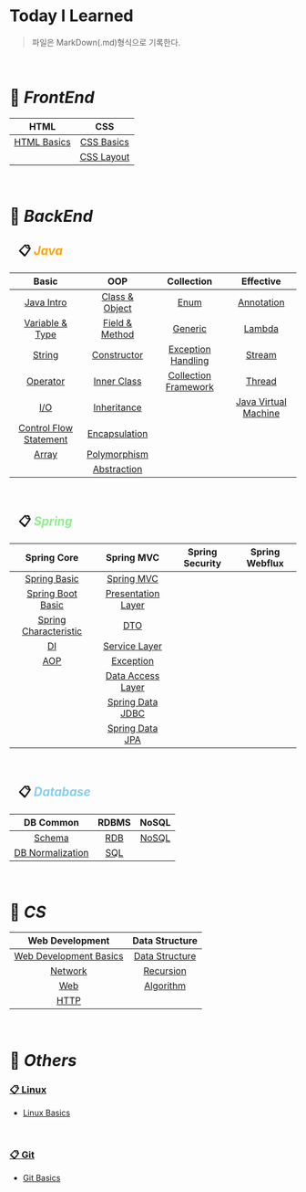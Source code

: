 # Today I Learned

> 파일은 MarkDown(.md)형식으로 기록한다.
 
<br>

# 📌 ***FrontEnd***

| **HTML** | **CSS** |
|:----------:|:--------:|
|[HTML Basics](https://github.com/H-JWANNA/TIL/blob/main/HTML/HTML_Basics.md "HTML 기초")|[CSS Basics](https://github.com/H-JWANNA/TIL/blob/main/CSS/CSS_Basics.md "CSS 기초")|
|  |[CSS Layout](https://github.com/H-JWANNA/TIL/blob/main/CSS/Layout.md "CSS 레이아웃 - Flexbox")|

<br>

# 📌 ***BackEnd***

## &ensp; 📋 <span style = "color : orange">***Java***</span>

|**Basic**|**OOP**|**Collection**|**Effective**|
|:------------:|:----------:|:-----------------:|:----------------:|
|[Java Intro](https://github.com/H-JWANNA/TIL/blob/main/JAVA/JAVA_Intro.md "개요")|[Class & Object](https://github.com/H-JWANNA/TIL/blob/main/JAVA/JAVA_Class_Object.md "클래스 & 객체")|[Enum](https://github.com/H-JWANNA/TIL/blob/main/JAVA/JAVA_Enum.md "열거형")|[Annotation](https://github.com/H-JWANNA/TIL/blob/main/JAVA/JAVA_Annotation.md "어노테이션")|
|[Variable & Type](https://github.com/H-JWANNA/TIL/blob/main/JAVA/JAVA_Variable_Type.md "변수 & 타입")|[Field & Method](https://github.com/H-JWANNA/TIL/blob/main/JAVA/JAVA_Field_Method.md "필드 & 메소드")|[Generic](https://github.com/H-JWANNA/TIL/blob/main/JAVA/JAVA_Generic.md "제네릭")|[Lambda](https://github.com/H-JWANNA/TIL/blob/main/JAVA/JAVA_Lambda.md "람다식")|
|[String](https://github.com/H-JWANNA/TIL/blob/main/JAVA/JAVA_String.md "문자열")|[Constructor](https://github.com/H-JWANNA/TIL/blob/main/JAVA/JAVA_Constructor.md "생성자")|[Exception Handling](https://github.com/H-JWANNA/TIL/blob/main/JAVA/JAVA_Exception.md "예외 처리")|[Stream](https://github.com/H-JWANNA/TIL/blob/main/JAVA/JAVA_Stream.md "스트림")|
|[Operator](https://github.com/H-JWANNA/TIL/blob/main/JAVA/JAVA_Operator.md "연산자")|[Inner Class](https://github.com/H-JWANNA/TIL/blob/main/JAVA/JAVA_InnerClass.md "내부 클래스")|[Collection Framework](https://github.com/H-JWANNA/TIL/blob/main/JAVA/JAVA_CollectionFramework.md "컬렉션 프레임워크")|[Thread](https://github.com/H-JWANNA/TIL/blob/main/JAVA/JAVA_Thread.md "스레드")|
|[I/O](https://github.com/H-JWANNA/TIL/blob/main/JAVA/JAVA_IO.md "입출력")|[Inheritance](https://github.com/H-JWANNA/TIL/blob/main/JAVA/JAVA_Inheritance.md "상속")|  |[Java Virtual Machine](https://github.com/H-JWANNA/TIL/blob/main/JAVA/JAVA_VirtualMachine.md "자바 가상 머신")|
|[Control Flow Statement](https://github.com/H-JWANNA/TIL/blob/main/JAVA/JAVA_Control_Flow_Statement.md "제어문 - 조건문 반복문")|[Encapsulation](https://github.com/H-JWANNA/TIL/blob/main/JAVA/JAVA_Encapsulation.md "캡슐화")|  |  |
|[Array](https://github.com/H-JWANNA/TIL/blob/main/JAVA/JAVA_Array.md "배열")|[Polymorphism](https://github.com/H-JWANNA/TIL/blob/main/JAVA/JAVA_Polymorphism.md "다형성")|  |  |
|  |[Abstraction](https://github.com/H-JWANNA/TIL/blob/main/JAVA/JAVA_Abstraction.md "추상화")|  |  |

<br>

## &ensp; 📋 <span style = "color : lightgreen">***Spring***</span>

|**Spring Core**|**Spring MVC**|**Spring Security**|**Spring Webflux**|
|:-------------:|:------------:|:-----------------:|:----------------:|
|[Spring Basic](https://github.com/H-JWANNA/TIL/blob/main/Spring/Spring_Basic.md "Spring Framework 기본")|[Spring MVC](https://github.com/H-JWANNA/TIL/blob/main/Spring/Spring_MVC.md)|||
|[Spring Boot Basic](https://github.com/H-JWANNA/TIL/blob/main/Spring/SpringBoot_Basic.md "Spring Boot 기본")|[Presentation Layer](https://github.com/H-JWANNA/TIL/blob/main/Spring/Presentation_Layer.md "프레젠테이션 계층")|||
|[Spring Characteristic](https://github.com/H-JWANNA/TIL/blob/main/Spring/Spring_Characteristic.md "Spring Framework 특징")|[DTO](https://github.com/H-JWANNA/TIL/blob/main/Spring/DTO.md "Data Transfer Object")|||
|[DI](https://github.com/H-JWANNA/TIL/blob/main/Spring/DI.md "의존성 주입")|[Service Layer](https://github.com/H-JWANNA/TIL/blob/main/Spring/Service_Layer.md "서비스 계층")|||
|[AOP](https://github.com/H-JWANNA/TIL/blob/main/Spring/AOP.md "관점 지향 프로그래밍") |[Exception](https://github.com/H-JWANNA/TIL/blob/main/Spring/Exception.md "예외 처리")|||
||[Data Access Layer](https://github.com/H-JWANNA/TIL/blob/main/Spring/DataAccess_Layer.md "데이터 액세스 계층")|||
||[Spring Data JDBC](https://github.com/H-JWANNA/TIL/blob/main/Spring/JDBC.md "JDBC")|||
||[Spring Data JPA](https://github.com/H-JWANNA/TIL/blob/main/Spring/JPA.md "JPA")|||

<br>

## &ensp; 📋 <span style = "color : skyblue">***Database***</span>

|**DB Common**| **RDBMS** | **NoSQL** |
|:-------------------:|:-------------:|:-:|
|[Schema](https://github.com/H-JWANNA/TIL/blob/main/Database/Schema.md "스키마")|[RDB](https://github.com/H-JWANNA/TIL/blob/main/Database/RDB.md "관계형 데이터베이스") | [NoSQL](https://github.com/H-JWANNA/TIL/blob/main/Database/NoSQL.md "비관계형 데이터베이스") |
|[DB Normalization](https://github.com/H-JWANNA/TIL/blob/main/Database/DB_Normalization.md "데이터베이스 정규화")|[SQL](https://github.com/H-JWANNA/TIL/blob/main/Database/SQL.md "SQL")|  |

<br>

# 📌 ***CS***

| **Web Development** | **Data Structure** |
|:-------------------:|:-------------:|
|[Web Development Basics](https://github.com/H-JWANNA/TIL/blob/main/Web%20Development/Web_Development_Basic.md "웹 개발 기초")|[Data Structure](https://github.com/H-JWANNA/TIL/blob/main/Algorithm/Data_Structure.md "자료 구조")|
|[Network](https://github.com/H-JWANNA/TIL/blob/main/Web%20Development/Network.md "네트워크")|[Recursion](https://github.com/H-JWANNA/TIL/blob/main/Algorithm/Recursion.md "재귀")|
|[Web](https://github.com/H-JWANNA/TIL/blob/main/Web%20Development/Web.md "웹")|[Algorithm](https://github.com/H-JWANNA/TIL/blob/main/Algorithm/Algorithm.md "알고리즘")|
|[HTTP](https://github.com/H-JWANNA/TIL/blob/main/Web%20Development/HTTP.md "HTTP") |  |


<br>

# 📌 ***Others***

### [📋 Linux](https://github.com/H-JWANNA/TIL/tree/main/Linux)

- [Linux Basics](https://github.com/H-JWANNA/TIL/blob/main/Linux/Linux_basics.md "Linux 기초")

<br>

### [📋 Git](https://github.com/H-JWANNA/TIL/tree/main/Git)

- [Git Basics](https://github.com/H-JWANNA/TIL/blob/main/Git/Git_basic.md "Git 기초")
<br>